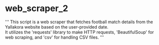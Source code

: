 # web_scraper_2
'''
This script is a web scraper that fetches football match details from the Yallakora website based on the user-provided date.<br/>
  It utilizes the 'requests' library to make HTTP requests, 'BeautifulSoup' for web scraping, and 'csv' for handling CSV files.
'''
